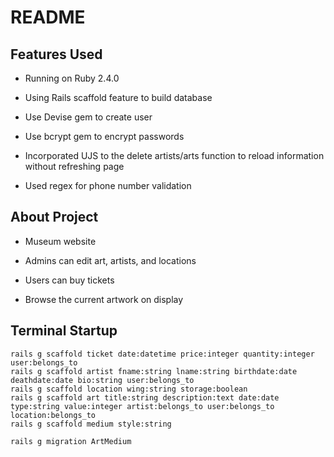 # README

## Features Used

* Running on Ruby 2.4.0

* Using Rails scaffold feature to build database

* Use Devise gem to create user

* Use bcrypt gem to encrypt passwords

* Incorporated UJS to the delete artists/arts function to reload information without refreshing page

* Used regex for phone number validation

## About Project

* Museum website

* Admins can edit art, artists, and locations

* Users can buy tickets

* Browse the current artwork on display

## Terminal Startup

````
rails g scaffold ticket date:datetime price:integer quantity:integer user:belongs_to
rails g scaffold artist fname:string lname:string birthdate:date deathdate:date bio:string user:belongs_to
rails g scaffold location wing:string storage:boolean
rails g scaffold art title:string description:text date:date type:string value:integer artist:belongs_to user:belongs_to location:belongs_to
rails g scaffold medium style:string

rails g migration ArtMedium
````
